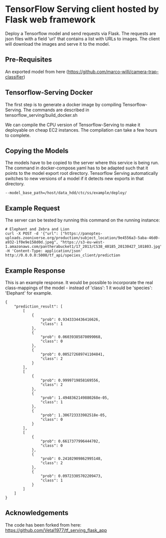 # TensorFlow Serving client hosted by Flask web framework

Deploy a Tensorflow model and send requests via Flask. The requests are json files with a field 'url' that contains a list with URLs to images. The client will download the images and serve it to the model.

## Pre-Requisites

An exported model from here (https://github.com/marco-willi/camera-trap-classifier)

## Tensorflow-Serving Docker

The first step is to generate a docker image by compiling Tensorflow-Serving. The commands are described in
tensorflow_serving/build_docker.sh

We can compile the CPU version of Tensorflow-Serving to make it deployable on cheap EC2 instances. The compilation can take a few hours to complete.

## Copying the Models

The models have to be copied to the server where this service is being run. The command in docker-compose.yaml has to be adapted such that it points to the model export root directory. Tensorflow Serving automatically switches to new versions of a model if it detects new exports in that directory.

```
--model_base_path=/host/data_hdd/ctc/ss/example/deploy/
```

## Example Request

The server can be tested by running this command on the running instance:

```
# Elephant and Zebra and Lion
curl -X POST -d '{"url": ["https://panoptes-uploads.zooniverse.org/production/subject_location/9e4556a3-5aba-46d0-a932-1f0e9e158d0d.jpeg", "https://s3-eu-west-1.amazonaws.com/pantherabucket1/17_2013/CS38_40185_20130427_101803.jpg","https://static.zooniverse.org/www.snapshotserengeti.org/subjects/standard/50c213e88a607540b9033aed_0.jpg"]}' -H 'Content-Type: application/json' http://0.0.0.0:5000/tf_api/species_client/prediction
```

## Example Response

This is an example response. It would be possible to incorporate the real class-mappings of the model - instead of 'class': 1 it would be 'species': 'Elephant' for example.
 
```
{
    "prediction_result": [
        [
            {
                "prob": 0.9343334436416626,
                "class": 1
            },
            {
                "prob": 0.06039385870099068,
                "class": 0
            },
            {
                "prob": 0.005272689741104841,
                "class": 2
            }
        ],
        [
            {
                "prob": 0.9999719858169556,
                "class": 2
            },
            {
                "prob": 1.4948362149880268e-05,
                "class": 1
            },
            {
                "prob": 1.306723333982518e-05,
                "class": 0
            }
        ],
        [
            {
                "prob": 0.6617377996444702,
                "class": 0
            },
            {
                "prob": 0.24102909862995148,
                "class": 2
            },
            {
                "prob": 0.09723305702209473,
                "class": 1
            }
        ]
    ]
}
```


## Acknowledgements

The code has been forked from here:
https://github.com/Vetal1977/tf_serving_flask_app
